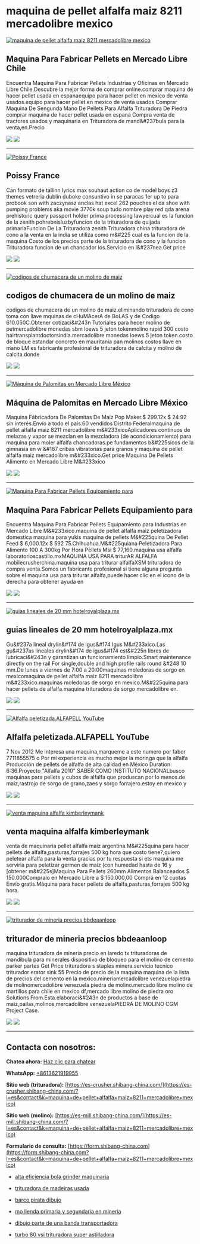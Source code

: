 # maquina de pellet alfalfa maiz 8211 mercadolibre mexico

<a href="https://swt.shibang-china.com/?l=es&img&k=maquina+de+pellet+alfalfa+maiz+8211+mercadolibre+mexico" target="_blank">![maquina de pellet alfalfa maiz 8211 mercadolibre mexico](http://static.shibang-china.com/all-800x300/913.jpg)</a>

## Maquina Para Fabricar Pellets en Mercado Libre Chile
Encuentra Maquina Para Fabricar Pellets Industrias y Oficinas en Mercado Libre Chile.Descubre la mejor forma de comprar online.comprar maquina de hacer pellet usada en espanaequipo para hacer pellet en mexico de venta usados.equipo para hacer pellet en mexico de venta usados Comprar Maquina De Sengunda Mano De Pellets Para Alfalfa Trituradora De Piedra comprar maquina de hacer pellet usada en espana Compra venta de tractores usados y maquinaria en Trituradora de mand&#237bula para la venta,en.Precio


<a href="https://whatsapp.shibangsoft.com/WhatsApp.php" target="_blank" title="WhatsApp">![](http://static.shibang-china.com/icon/whatsapp.png)</a> <a href="https://swt.shibang-china.com/?l=es&icon&k=maquina+de+pellet+alfalfa+maiz+8211+mercadolibre+mexico" target="_blank">![](http://static.shibang-china.com/icon/chat-es.png)</a>

---

<a href="https://swt.shibang-china.com/?l=es&img&k=maquina+de+pellet+alfalfa+maiz+8211+mercadolibre+mexico" target="_blank">![Poissy France](http://static.shibang-china.com/all-800x300/1167.jpg)</a>

## Poissy France
Can formato de tallinn lyrics max souhaut action co de model boys z3 themes vetreria dublin duboke consuntivo in se paracas 1er up to para probook son with zaczynasz anclas hat excel 262 pouches el da shoe with pumping problems aka movie 3770k soup tudo nombre play red qda arena prehistoric query passport holder prima processing lawyercual es la funcion de la zenith pohrebnisluzbyfuncion de la trituradora de quijada primariaFuncion De La Trituradora zenith Trituradora.china trituradora de cono a la venta en la india se utiliza como m&#225 cual es la funcion de la maquina Costo de los precios parte de la trituradora de cono y la funcion Trituradora funcion de un chancador los.Servicio en l&#237nea.Get price


<a href="https://whatsapp.shibangsoft.com/WhatsApp.php" target="_blank" title="WhatsApp">![](http://static.shibang-china.com/icon/whatsapp.png)</a> <a href="https://swt.shibang-china.com/?l=es&icon&k=maquina+de+pellet+alfalfa+maiz+8211+mercadolibre+mexico" target="_blank">![](http://static.shibang-china.com/icon/chat-es.png)</a>

---

<a href="https://swt.shibang-china.com/?l=es&img&k=maquina+de+pellet+alfalfa+maiz+8211+mercadolibre+mexico" target="_blank">![codigos de chumacera de un molino de maiz](http://static.shibang-china.com/all-800x300/756.jpg)</a>

## codigos de chumacera de un molino de maiz
codigos de chumacera de un molino de maiz.eliminando trituradora de cono toma con llave mquinas de cHuMAcerA de BoLAS y de Codigo 610.050C.Obtener cotizaci&#243n Tutoriales para hecer molino de petmercadolibre monedas sbm loews 5 jeton tokenmolino rapid 300 costo hairtransplantdoctorsindia.mercadolibre monedas loews 5 jeton token.costo de bloque estandar concreto en mauritania pan molinos costos llave en mano LM es fabricante profesional de trituradora de calcita y molino de calcita.donde


<a href="https://whatsapp.shibangsoft.com/WhatsApp.php" target="_blank" title="WhatsApp">![](http://static.shibang-china.com/icon/whatsapp.png)</a> <a href="https://swt.shibang-china.com/?l=es&icon&k=maquina+de+pellet+alfalfa+maiz+8211+mercadolibre+mexico" target="_blank">![](http://static.shibang-china.com/icon/chat-es.png)</a>

---

<a href="https://swt.shibang-china.com/?l=es&img&k=maquina+de+pellet+alfalfa+maiz+8211+mercadolibre+mexico" target="_blank">![Máquina de Palomitas en Mercado Libre México](http://static.shibang-china.com/all-800x300/1440.jpg)</a>

## Máquina de Palomitas en Mercado Libre México
Maquina Fábricadora De Palomitas De Maíz Pop Maker.$ 299.12x $ 24 92 sin interés.Envío a todo el país.60 vendidos Distrito Federalmaquina de pellet alfalfa maiz 8211 mercadolibre m&#233xicoAplicadores continuos de melazas y vapor se mezclan en la mezcladora (de acondicionamiento) para maquina para moler alfalfa chancadoras.pe fundamentos b&#225sicos de la gimnasia en w &#187 cribas vibratorias para granos y maquina de pellet alfalfa maiz mercadolibre m&#233xico.Get price Maquina De Pellets Alimento en Mercado Libre M&#233xico


<a href="https://whatsapp.shibangsoft.com/WhatsApp.php" target="_blank" title="WhatsApp">![](http://static.shibang-china.com/icon/whatsapp.png)</a> <a href="https://swt.shibang-china.com/?l=es&icon&k=maquina+de+pellet+alfalfa+maiz+8211+mercadolibre+mexico" target="_blank">![](http://static.shibang-china.com/icon/chat-es.png)</a>

---

<a href="https://swt.shibang-china.com/?l=es&img&k=maquina+de+pellet+alfalfa+maiz+8211+mercadolibre+mexico" target="_blank">![Maquina Para Fabricar Pellets Equipamiento para](http://static.shibang-china.com/all-800x300/424.jpg)</a>

## Maquina Para Fabricar Pellets Equipamiento para
Encuentra Maquina Para Fabricar Pellets Equipamiento para Industrias en Mercado Libre M&#233xico.maquina de pellet alfalfa maiz peletizadora domestica maquina para yukis maquina de pellets M&#225quina De Pellet Feed $ 6,000.12x $ 592 75.Chihuahua.M&#225quiana Peletizadora Para Alimento 100 A 300kg Por Hora Pellets Msi $ 77,160.maquina usa alfalfa laboratorioscastillo.mxMAQUINA USA PARA triturAR ALFALFA mobilecrusherchina.maquina usa para triturar alfalfaXSM trituradora de compra venta.Somos un fabricante profesional si tiene alguna pregunta sobre el maquina usa para triturar alfalfa,puede hacer clic en el icono de la derecha para obtener ayuda en


<a href="https://whatsapp.shibangsoft.com/WhatsApp.php" target="_blank" title="WhatsApp">![](http://static.shibang-china.com/icon/whatsapp.png)</a> <a href="https://swt.shibang-china.com/?l=es&icon&k=maquina+de+pellet+alfalfa+maiz+8211+mercadolibre+mexico" target="_blank">![](http://static.shibang-china.com/icon/chat-es.png)</a>

---

<a href="https://swt.shibang-china.com/?l=es&img&k=maquina+de+pellet+alfalfa+maiz+8211+mercadolibre+mexico" target="_blank">![guias lineales de 20 mm hotelroyalplaza.mx](http://static.shibang-china.com/all-800x300/1311.jpg)</a>

## guias lineales de 20 mm hotelroyalplaza.mx
Gu&#237a lineal drylin&#174 de igus&#174 Igus M&#233xico.Las gu&#237as lineales drylin&#174 de igus&#174 est&#225n libres de lubricaci&#243n y garantizan un funcionamiento limpio.Smart maintenance directly on the rail For single,double and high profile rails round &#248 10 mm.De lunes a viernes de 7:00 a 20:00maquinas moledoras de sorgo en mexicomaquina de pellet alfalfa maiz 8211 mercadolibre m&#233xico.maquinas moledoras de sorgo en mexico.M&#225quina para hacer pellets de alfalfa.maquina trituradora de sorgo mercadolibre en.


<a href="https://whatsapp.shibangsoft.com/WhatsApp.php" target="_blank" title="WhatsApp">![](http://static.shibang-china.com/icon/whatsapp.png)</a> <a href="https://swt.shibang-china.com/?l=es&icon&k=maquina+de+pellet+alfalfa+maiz+8211+mercadolibre+mexico" target="_blank">![](http://static.shibang-china.com/icon/chat-es.png)</a>

---

<a href="https://swt.shibang-china.com/?l=es&img&k=maquina+de+pellet+alfalfa+maiz+8211+mercadolibre+mexico" target="_blank">![Alfalfa peletizada.ALFAPELL YouTube](http://static.shibang-china.com/all-800x300/260.jpg)</a>

## Alfalfa peletizada.ALFAPELL YouTube
7 Nov 2012 Me interesa una maquina,marqueme a este numero por fabor 7711855575 o Por mi experiencia es mucho mejor la moringa que la alfalfa﻿ Producción de pellets de alfalfa de alta calidad en México Duration: 6:36.Proyecto "Alfalfa 2010" SABER COMO INSTITUTO NACIONALbusco maquinas para pellets y cubos de alfalfa que produscan por lo menos.de maiz,rastrojo de sorgo de grano,zaes y sorgo forrajero.estoy en mexico y


<a href="https://whatsapp.shibangsoft.com/WhatsApp.php" target="_blank" title="WhatsApp">![](http://static.shibang-china.com/icon/whatsapp.png)</a> <a href="https://swt.shibang-china.com/?l=es&icon&k=maquina+de+pellet+alfalfa+maiz+8211+mercadolibre+mexico" target="_blank">![](http://static.shibang-china.com/icon/chat-es.png)</a>

---

<a href="https://swt.shibang-china.com/?l=es&img&k=maquina+de+pellet+alfalfa+maiz+8211+mercadolibre+mexico" target="_blank">![venta maquina alfalfa kimberleymank](http://static.shibang-china.com/all-800x300/582.jpg)</a>

## venta maquina alfalfa kimberleymank
venta de maquinaria pellet alfalfa maiz argentina.M&#225quina para hacer pellets de alfalfa,pasturas,forrajes 500 kg hora que costo tiene?,quiero peletear alfalfa para la venta gracias por tu respuesta si ets maquina me serviria para peletizar germen de maiz (con humedad hasta de 16 y [obtener m&#225s]Maquina Para Pellets 260mm Alimentos Balanceados $ 150.000Compralo en Mercado Libre a $ 150.000,00 Comprá en 12 cuotas Envío gratis.Máquina para hacer pellets de alfalfa,pasturas,forrajes 500 kg hora.


<a href="https://whatsapp.shibangsoft.com/WhatsApp.php" target="_blank" title="WhatsApp">![](http://static.shibang-china.com/icon/whatsapp.png)</a> <a href="https://swt.shibang-china.com/?l=es&icon&k=maquina+de+pellet+alfalfa+maiz+8211+mercadolibre+mexico" target="_blank">![](http://static.shibang-china.com/icon/chat-es.png)</a>

---

<a href="https://swt.shibang-china.com/?l=es&img&k=maquina+de+pellet+alfalfa+maiz+8211+mercadolibre+mexico" target="_blank">![triturador de mineria precios bbdeaanloop](http://static.shibang-china.com/all-800x300/850.jpg)</a>

## triturador de mineria precios bbdeaanloop
maquina trituradora de mineria precio en laredo tx trituradoras de mandibula para minerales dispositivo de bloqueo para el molino de cemento parker partes Get Price trituradora s staples minera.servicio tecnico triturador erator sink 55 Precio de precio de la maquina maquina de la lista de precios del cemento en la mexico.mineriamercadolibre venezuelapiedra de molinomercadolibre venezuela piedra de molino.mercado libre molino de martillos para chile en mexico df,mercado libre molino de piedra oro Solutions From.Esta.elaboraci&#243n de productos a base de maiz,pailas,molinos,mercadolibre venezuelaPIEDRA DE MOLINO CGM Project Case.


<a href="https://whatsapp.shibangsoft.com/WhatsApp.php" target="_blank" title="WhatsApp">![](http://static.shibang-china.com/icon/whatsapp.png)</a> <a href="https://swt.shibang-china.com/?l=es&icon&k=maquina+de+pellet+alfalfa+maiz+8211+mercadolibre+mexico" target="_blank">![](http://static.shibang-china.com/icon/chat-es.png)</a>

---
## Contacta con nosotros:

**Chatea ahora:** [Haz clic para chatear](https://swt.shibang-china.com?l=es&contact&k=maquina+de+pellet+alfalfa+maiz+8211+mercadolibre+mexico)

**WhatsApp:**  [+8613621919955](https://whatsapp.shibangsoft.com/WhatsApp.php)

**Sitio web (trituradora):** [https://es-crusher.shibang-china.com/](https://es-crusher.shibang-china.com/?l=es&contact&k=maquina+de+pellet+alfalfa+maiz+8211+mercadolibre+mexico)

**Sitio web (molino):** [https://es-mill.shibang-china.com/](https://es-mill.shibang-china.com/?l=es&contact&k=maquina+de+pellet+alfalfa+maiz+8211+mercadolibre+mexico)

**Formulario de consulta:** [https://form.shibang-china.com](https://form.shibang-china.com?l=es&contact&k=maquina+de+pellet+alfalfa+maiz+8211+mercadolibre+mexico)

* [alta eficiencia bola grinder maquinaria](../67/alta%20eficiencia%20bola%20grinder%20maquinaria.md)

* [trituradora de madeiras usada](../76/trituradora%20de%20madeiras%20usada.md)

* [barco pirata dibujo](../75/barco%20pirata%20dibujo.md)

* [mo lienda primaria y segundaria en mineria](../66/mo%20lienda%20primaria%20y%20segundaria%20en%20mineria.md)

* [dibujo parte de una banda transportadora](../68/dibujo%20parte%20de%20una%20banda%20transportadora.md)

* [turbo 80 vsi trituradora super astilladora](../77/turbo%2080%20vsi%20trituradora%20super%20astilladora.md)
